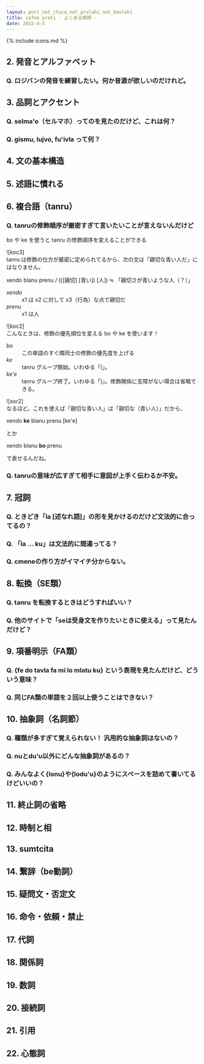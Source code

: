 ```yaml
---
layout: post_not_ctuca_not_prulahi_not_bavlahi
title: cafne preti - よくある質問 -
date: 2015-4-5
---
```

{% include icons.md %}

## 2. 発音とアルファベット

### Q. ロジバンの発音を練習したい。何か音源が欲しいのだけれど。

## 3. 品詞とアクセント

### Q. selma'o（セルマホ）ってのを見たのだけど、これは何？

### Q. gismu, lujvo, fu'ivla って何？

## 4. 文の基本構造

## 5. 述語に慣れる

## 6. 複合語（tanru）

### Q. tanruの修飾順序が厳密すぎて言いたいことが言えないんだけど

bo や ke を使うと tanru の修飾順序を変えることができる

![koc3]  
tanru は修飾の仕方が厳密に定められてるから、次の文は「親切な青い人だ」にはなりません。

xendo blanu prenu / (([親切] [青い]) [人]) ≒ 「親切さが青いような人（？）」

<dl class="box valsi">
<dt><dfn>xendo</dfn></dt>
<dd >x1 は x2 に対して x3（行為）な点で親切だ</dd>
<dt><dfn>prenu</dfn></dt>
<dd >x1 は人</dd>
</dl>


![koc2]  
こんなときは、修飾の優先順位を変える bo や ke を使います！

<dl class="box valsi drani">
<dt><dfn>bo</dfn></dt>
<dd >この単語のすぐ隣同士の修飾の優先度を上げる</dd>
<dt><dfn>ke</dfn></dt>
<dd >tanru グループ開始。いわゆる「(」。</dd>
<dt><dfn>ke'e</dfn></dt>
<dd >tanru グループ終了。いわゆる「)」。修飾関係に支障がない場合は省略できる。</dd>
</dl>

![sor2]  
なるほど。これを使えば「親切な青い人」は「親切な（青い人）」だから、

xendo **ke** blanu prenu [ke'e]

とか

xendo blanu **bo** prenu

で表せるんだね。

### Q. tanruの意味が広すぎて相手に意図が上手く伝わるか不安。

## 7. 冠詞

### Q. ときどき「la [述なれ語]」の形を見かけるのだけど文法的に合ってるの？

### Q. 「la ... ku」は文法的に間違ってる？

### Q. cmeneの作り方がイマイチ分からない。


## 8. 転換（SE類）

### Q. tanru を転換するときはどうすればいい？

### Q. 他のサイトで「seは受身文を作りたいときに使える」って見たんだけど？


## 9. 項番明示（FA類）

### Q. {fe do tavla fa mi lo mlatu ku} という表現を見たんだけど、どういう意味？

### Q. 同じFA類の単語を２回以上使うことはできない？


## 10. 抽象詞（名詞節）

### Q. 種類が多すぎて覚えられない！ 汎用的な抽象詞はないの？

### Q. nuとdu'u以外にどんな抽象詞があるの？

### Q. みんなよく{lonu}や{lodu'u}のようにスペースを詰めて書いてるけどいいの？

## 11. 終止詞の省略


## 12. 時制と相


## 13. sumtcita


## 14. 繋辞（be動詞）

## 15. 疑問文・否定文

## 16. 命令・依頼・禁止

## 17. 代詞

## 18. 関係詞

## 19. 数詞

## 20. 接続詞

## 21. 引用

## 22. 心態詞
